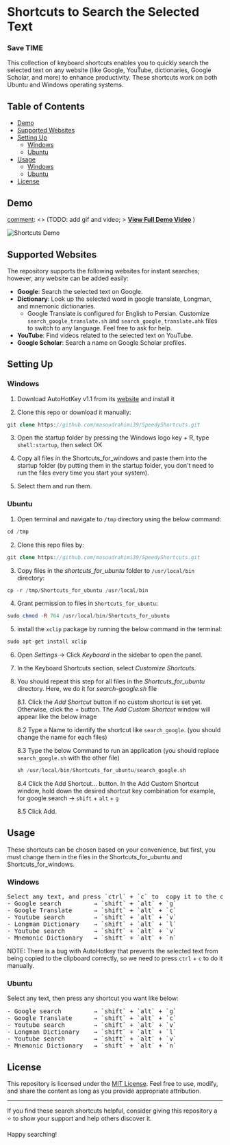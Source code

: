 # Shortcuts to  Search the Selected Text

### Save TIME

This collection of keyboard shortcuts enables you to quickly search the selected text on any website (like Google, YouTube, dictionaries, Google Scholar, and more) to enhance productivity. These shortcuts work on both Ubuntu and Windows operating systems.


## Table of Contents

- [Demo](#demo)
- [Supported Websites](#supported-websites)
- [Setting Up](#setting-up)
  - [Windows](#Windows)
  - [Ubuntu](#Ubuntu)
- [Usage](#usage)
  -  [Windows](#Windows)
  -  [Ubuntu](#Ubuntu)
- [License](#license)


## Demo

[comment]: <> (TODO: add gif and video;     > [**View Full Demo Video**](demo_video.mp4) )



![Shortcuts Demo](demo.gif)



## Supported Websites

The repository supports the following websites for instant searches; however, any website can be added easily:

- **Google**: Search the selected text on Google.
- **Dictionary**: Look up the selected word in google translate, Longman, and mnemonic dictionaries.
    - Google Translate is configured for English to Persian. Customize `search_google_translate.sh` and `search_google_translate.ahk` files to switch to any language. Feel free to ask for help.
- **YouTube**: Find videos related to the selected text on YouTube.
- **Google Scholar**: Search a name on Google Scholar profiles.


## Setting Up

### Windows

1. Download AutoHotKey v1.1 from its [website](https://www.autohotkey.com/) and install it

2. Clone this repo or download it manually:
```php
git clone https://github.com/masoudrahimi39/SpeedyShortcuts.git
   ```
3. Open the startup folder by pressing the Windows logo key + R, type `shell:startup`, then select OK

4. Copy all files in the Shortcuts_for_windows and paste them into the startup folder (by putting them in the startup folder, you don't need to run the files every time you start your system).

5. Select them and run them.


### Ubuntu

1. Open terminal and navigate to `/tmp` directory using the below command:
  ```php
cd /tmp
```
2. Clone this repo files by:
  ```php
git clone https://github.com/masoudrahimi39/SpeedyShortcuts.git
```
3. Copy files in the *shortcuts_for_ubuntu* folder to `/usr/local/bin` directory:
  ```php
cp -r /tmp/Shortcuts_for_ubuntu /usr/local/bin
```
4. Grant permission to files in `Shortcuts_for_ubuntu`:
```php
sudo chmod -R 764 /usr/local/bin/Shortcuts_for_ubuntu
```
5. install the `xclip` package by running the below command in the terminal:
```php
sudo apt-get install xclip
```
6. Open *Settings* -> Click *Keyboard* in the sidebar to open the panel.
7. In the Keyboard Shortcuts section, select *Customize Shortcuts*.
8. You should repeat this step for all files in the *Shortcuts_for_ubuntu* directory. Here, we do it for *search-google.sh* file

   8.1. Click the *Add Shortcut* button if no custom shortcut is set yet. Otherwise, click the *+* button. The *Add Custom Shortcut* window
   will appear like the below image


    [comment]: # (TODO: add image of ubuntu like what is available in notion)

   8.2 Type a Name to identify the shortcut like `search_google`. (you should change the name for each files)

   8.3 Type the below Command to run an application (you should replace `search_google.sh` with the other file)
     ```php
    sh /usr/local/bin/Shortcuts_for_ubuntu/search_google.sh
    ```

   8.4 Click the Add Shortcut… button. In the Add Custom Shortcut window, hold down the desired shortcut key combination
   for example, for  google search → `shift` + `alt` + `g`

   8.5 Click Add.


## Usage

These shortcuts can be chosen based on your convenience, but first, you must change them in the files in the Shortcuts_for_ubuntu and Shortcuts_for_windows.


### Windows
<pre>
Select any text, and press `ctrl` + `c` to  copy it to the clipboard, then press any shortcut you want like below:
- Google search         → `shift` + `alt` + `g`
- Google Translate      → `shift` + `alt` + `c`
- Youtube search        → `shift` + `alt` + `v`
- Longman Dictionary    → `shift` + `alt` + `l`
- Youtube search        → `shift` + `alt` + `v`
- Mnemonic Dictionary   → `shift` + `alt` + `n`
</pre>
  NOTE: There is a bug with AutoHotkey that prevents the selected text from being copied to the clipboard correctly, so we need to press `ctrl` + `c` to do it manually.


### Ubuntu

Select any text, then press any shortcut you want like below:
<pre>
- Google search         → `shift` + `alt` + `g`
- Google Translate      → `shift` + `alt` + `c`
- Youtube search        → `shift` + `alt` + `v`
- Longman Dictionary    → `shift` + `alt` + `l`
- Youtube search        → `shift` + `alt` + `v`
- Mnemonic Dictionary   → `shift` + `alt` + `n`
</pre>

## License

This repository is licensed under the [MIT License](LICENSE.md). Feel free to use, modify, and share the content as long as you provide appropriate attribution.

---

If you find these search shortcuts helpful, consider giving this repository a ⭐ to show your support and help others discover it.

Happy searching!

